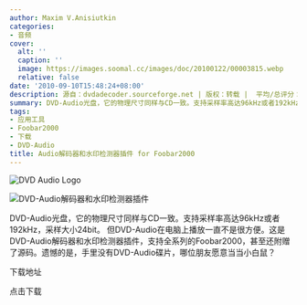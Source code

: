 ```yaml
---
author: Maxim V.Anisiutkin
categories:
- 音频
cover:
  alt: ''
  caption: ''
  image: https://images.soomal.cc/images/doc/20100122/00003815.webp
  relative: false
date: '2010-09-10T15:48:24+08:00'
description: 源自：dvdadecoder.sourceforge.net | 版权：转载 |  平均/总评分：08.75/70
summary: DVD-Audio光盘，它的物理尺寸同样与CD一致。支持采样率高达96kHz或者192kHz，采样大小24bit。 但DVD-Audio在电脑上播放一直不是很方便。这是DVD-Audio解码器和水印检测器插件，支持全系列的Foobar2000，甚至还附赠了源码。遗憾的是，手里没有DVD-Audio碟片，哪位朋友愿意当当小白鼠？
tags:
- 应用工具
- Foobar2000
- 下载
- DVD-Audio
title: Audio解码器和水印检测器插件 for Foobar2000
---
```


![DVD Audio Logo](https://images.soomal.cc/images/doc/20100122/00003815.webp)



![DVD-Audio解码器和水印检测器插件](https://images.soomal.cc/images/doc/20100910/00007157.webp)



DVD-Audio光盘，它的物理尺寸同样与CD一致。支持采样率高达96kHz或者192kHz，采样大小24bit。 但DVD-Audio在电脑上播放一直不是很方便。这是DVD-Audio解码器和水印检测器插件，支持全系列的Foobar2000，甚至还附赠了源码。遗憾的是，手里没有DVD-Audio碟片，哪位朋友愿意当当小白鼠？



下载地址



点击下载